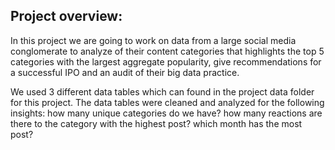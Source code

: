## Project overview:
In this project we are going to work on data from a large social media conglomerate to analyze of their content categories that highlights the top 5 categories with the largest aggregate popularity, give recommendations for a successful IPO and an audit of their big data practice.

We used 3 different data tables which can found in the project data folder for this project.
The data tables were cleaned and analyzed for the following insights:
how many unique categories do we have?
how many reactions are there to the category with the highest post?
which month has the most post?
